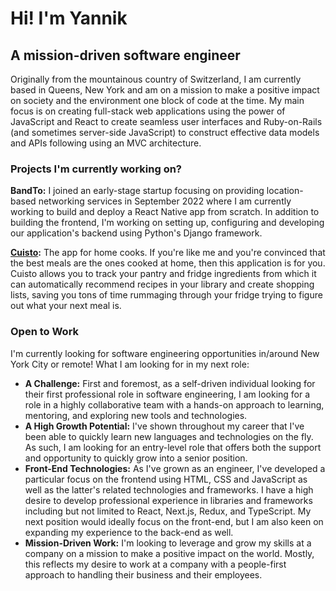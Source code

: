 
Hi! I'm Yannik
===============

A mission-driven software engineer
---------------------------------------------
Originally from the mountainous country of Switzerland, I am currently based in Queens, New York and am on a mission to make a positive impact on society and the environment one block of code at the time. My main focus is on creating full-stack web applications using the power of JavaScript and React to create seamless user interfaces and Ruby-on-Rails (and sometimes server-side JavaScript) to construct effective data models and APIs following using an MVC architecture.

### Projects I'm currently working on?
**BandTo:**
I joined an early-stage startup focusing on providing location-based networking services in September 2022 where I am currently working to build and deploy a React Native app from scratch. In addition to building the frontend, I'm working on setting up, configuring and developing our application's backend using Python's Django framework.

**[Cuisto](https://cuisto.herokuapp.com/):**
The app for home cooks. If you're like me and you're convinced that the best meals are the ones cooked at home, then this application is for you. Cuisto allows you to track your pantry and fridge ingredients from which it can automatically recommend recipes in your library and create shopping lists, saving you tons of time rummaging through your fridge trying to figure out what your next meal is.

### Open to Work
I'm currently looking for software engineering opportunities in/around New York City or remote! What I am looking for in my next role:

- **A Challenge:** First and foremost, as a self-driven individual looking for their first professional role in software engineering, I am looking for a role in a highly collaborative team with a hands-on approach to learning, mentoring, and exploring new tools and technologies.
- **A High Growth Potential:** I've shown throughout my career that I've been able to quickly learn new languages and technologies on the fly. As such, I am looking for an entry-level role that offers both the support and opportunity to quickly grow into a senior position.
- **Front-End Technologies:** As I've grown as an engineer, I've developed a particular focus on the frontend using HTML, CSS and JavaScript as well as the latter's related technologies and frameworks. I have a high desire to develop professional experience in libraries and frameworks including but not limited to React, Next.js, Redux, and TypeScript. My next position would ideally focus on the front-end, but I am also keen on expanding my experience to the back-end as well. 
- **Mission-Driven Work:** I'm looking to leverage and grow my skills at a company on a mission to make a positive impact on the world. Mostly, this reflects my desire to work at a company with a people-first approach to handling their business and their employees.
<!---
ybuchi/ybuchi is a ✨ special ✨ repository because its `README.md` (this file) appears on your GitHub profile.
You can click the Preview link to take a look at your changes.
--->
